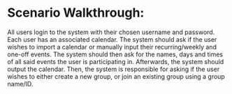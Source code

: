 # Scenario Walkthrough:

All users login to the system with their chosen username
and password. Each user has an associated calendar. The system
should ask if the user wishes to import a calendar or
manually input their recurring/weekly and one-off events. The system should then
ask for the names, days and times of all said events the user is participating
in. Afterwards, the system should output the calendar. Then, the system
is responsible for asking if the user wishes to either create a new group, 
or join an existing group using a group name/ID.
